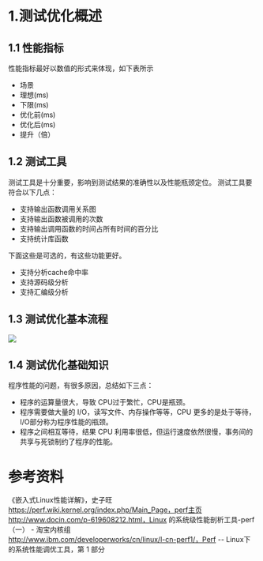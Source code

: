 
# 1.测试优化概述 #
## 1.1 性能指标 ##

性能指标最好以数值的形式来体现，如下表所示
- 场景
- 理想(ms)
- 下限(ms)
- 优化前(ms)
- 优化后(ms)
- 提升（倍）

## 1.2 测试工具 ##
测试工具是十分重要，影响到测试结果的准确性以及性能瓶颈定位。
测试工具要符合以下几点：

- 支持输出函数调用关系图
- 支持输出函数被调用的次数
- 支持输出调用函数的时间占所有时间的百分比
- 支持统计库函数

下面这些是可选的，有这些功能更好。

- 支持分析cache命中率
- 支持源码级分析
- 支持汇编级分析

## 1.3 测试优化基本流程 ##

![](/kvm_blog/files/perf/perf_flow.png)

## 1.4 测试优化基础知识 ##
程序性能的问题，有很多原因，总结如下三点：

- 程序的运算量很大，导致 CPU过于繁忙，CPU是瓶颈。
- 程序需要做大量的 I/O，读写文件、内存操作等等，CPU 更多的是处于等待，I/O部分称为程序性能的瓶颈。
- 程序之间相互等待，结果 CPU 利用率很低，但运行速度依然很慢，事务间的共享与死锁制约了程序的性能。

# 参考资料 #

《嵌入式Linux性能详解》，史子旺  
https://perf.wiki.kernel.org/index.php/Main_Page，perf主页  
http://www.docin.com/p-619608212.html，Linux 的系统级性能剖析工具-perf （一） - 淘宝内核组  
http://www.ibm.com/developerworks/cn/linux/l-cn-perf1/，Perf -- Linux下的系统性能调优工具，第 1 部分  